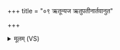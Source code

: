 +++
title = "०९ ऋतून्यज ऋतुपतीनार्तवानुत"

+++
<details><summary>मूलम् (VS)</summary>

ऋ॒तून्य॑ज ऋतु॒पती॑नार्त॒वानु॒त हा॑य॒नान्। समाः॑ संवत्स॒रान्मासा॑न्भू॒तस्य॒ पत॑ये यजे ॥
</details>